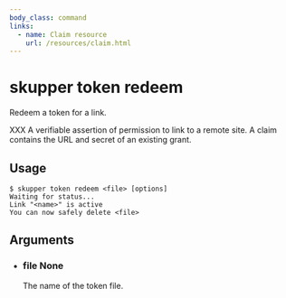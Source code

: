 ```yaml
---
body_class: command
links:
  - name: Claim resource
    url: /resources/claim.html
---
```


# skupper token redeem

<section>

Redeem a token for a link.

XXX A verifiable assertion of permission to link to a remote
site.  A claim contains the URL and secret of an existing
grant.

</section>

<section>

## Usage

~~~ shell
$ skupper token redeem <file> [options]
Waiting for status...
Link "<name>" is active
You can now safely delete <file>
~~~

</section>

<section>

## Arguments

- <h3 id="file">file <span class="argument-info">None</span></h3>

  The name of the token file.

</section>
